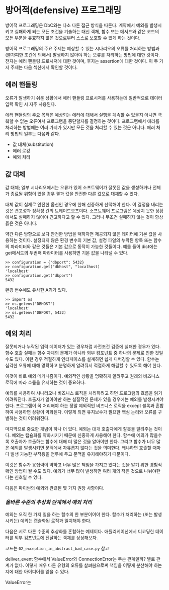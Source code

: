 # 방어적(defensive) 프로그래밍

방어적 프로그래밍은 DbC와는 다소 다른 접근 방식을 따른다. 계약에서 예외를 발생시키고 실패하게 되는 모든 조건을 기술하는 대신 객체, 함수 또는 메서드와 같은 코드의 모든 부분을 유효하지 않은 것으로부터 스스로 보호할 수 있게 하는 것이다.

방어적 프로그래밍의 주요 주제는 예상할 수 있는 시나리오의 오류를 처리하는 방법과 (불가피한 조건에 의해서) 발생하지 않아야 하는 오류를 처리하는 방법에 대한 것이다. 전자는 에러 핸들링 프로시저에 대한 것이며, 후자는 assertion에 대한 것이다. 이 두 가지 주제는 다음 섹션에서 확인할 것이다.

## 에러 핸들링

오류가 발생하기 쉬운 상황에서 에러 핸들링 프로시저를 사용하는데 일반적으로 데이터 입력 확인 시 자주 사용된다.

에러 핸들링의 주요 목적은 예상되는 에러에 대해서 실행을 계속할 수 있을지 아니면 극복할 수 없는 오류여서 프로그램을 중단할지를 결정하는 것이다. 프로그램에서 에러를 처리하는 방법에는 여러 가지가 있지만 모든 것을 처리할 수 있는 것은 아니다. 에러 처리 방법의 일부는 다음과 같다.
- 값 대체(substitution)
- 에러 로깅
- 예외 처리

## 값 대체

값 대체; 일부 시나리오에서는 오류가 있어 소프트웨어가 잘못된 값을 생성하거나 전체가 종료될 위험이 있을 경우 결과 값을 안전한 다른 값으로 대체할 수 있다.

대체 값이 실제로 안전한 옵션인 경우에 한해 신중하게 선택해야 한다. 이 결정을 내리는 것은 견고성과 정확성 간의 트레이드오프이다. 소프트웨어 프로그램은 예상치 못한 상황에서도 실패하지 않아야 견고하다고 할 수 있다. 그러나 무조건 실패하지 않는 것이 항상 옳은 것은 아니다.

약간 다른 방향으로 보다 안전한 방법을 택하자면 제공되지 않은 데이터에 기본 값을 사용하는 것이다. 설정되지 않은 환경 변수의 기본 값, 설정 파일의 누락된 항목 또는 함수의 파라미터와 같은 것들은 기본 값으로 동작이 가능한 것들이다. 예를 들어 dict에는 get메서드의 두번째 파라미터를 사용하면 기본 값을 나타낼 수 있다.

```
>> configuration = {"dbport": 5432}
>> configuration.get("dbhost", "localhost)
'localhost'
>> configuration.get("dbport")
5432
```

환경 변수에도 유사한 API가 있다.
```
>> import os
>> os.getenv("DBHOST")
'localhost'
>> os.getenv("DBPORT, 5432)
5432
```

## 예외 처리

잘못되거나 누락된 입력 데이터가 있는 경우처럼 사전조건 검증에 실패한 경우가 있다. 함수 호출 실패는 함수 자체의 문제가 아니라 외부 컴포넌트 중 하나의 문제로 인한 것일 수도 있다. 이런 경우 적절하게 인터페이스를 설계하면 쉽게 디버깅할 수 있다. 함수는 심각한 오류에 대해 명확하고 분명하게 알려줘서 적절하게 해결할 수 있도록 해야 한다.

이것이 바로 예외 메커니즘이다. 예외적인 상황을 명확하게 알려주고 원래의 비즈니스 로직에 따라 흐름을 유지하는 것이 중요하다.

예외를 사용하여 시나리오나 비즈니스 로직을 처리하려고 하면 프로그램의 흐름을 읽기 어려워진다. 호출자가 알아야만 하는 실질적인 문제가 있을 경우에는 예외를 발생시켜야 한다. 프로그램이 꼭 처리해야 하는 정말 예외적인 비즈니스 로직을 except 블록과 혼합하여 사용하면 상황이 악화된다. 이렇게 되면 유지보수가 필요한 핵심 논리와 오류를 구별하는 것이 어려워진다.

마지막으로 중요한 개념이 하나 더 있다. 예외는 대개 호출자에게 잘못을 알려주는 것이다. 예외는 캡슐화를 약화시키기 때문에 신중하게 사용해야 한다. 함수에 예외가 많을수록 호출자가 호출하는 함수에 대해 더 많은 것을 알아야만 한다. 그리고 함수가 너무 많은 예외를 발생시키면 문맥에서 자유롭지 않다는 것을 의미한다. 왜냐하면 호출할 때마다 발생 가능한 부작용을 염두에 두고 문맥을 유지해야하기 때문이다.

이것은 함수가 응집력이 약하고 너무 많은 책임을 가지고 있다는 것을 알기 위한 경험적 확인 방법이 될 수도 있다. 예외가 너무 많이 발생하면 여러 개의 작은 것으로 나눠야한다는 신호일 수 있다.

다음은 파이썬의 예외와 관련된 몇 가지 권장 사항이다.

### *올바른 수준의 추상화 단계에서 예외 처리*

예외는 오직 한 가지 일을 하는 함수의 한 부분이어야 한다. 함수가 처리하는 (또는 발생시키는) 예외는 캡슐화된 로직과 일치해야 한다.

다음은 서로 다른 수준의 추상화를 혼합하는 예제이다. 애플리케이션에서 디코딩한 데이터를 외부 컴포넌트에 전달하는 객체를 상상해보자.

코드는 `02_exception_in_abstract_bad_case.py` 참고

deliver_event 함수에서 ValueError와 ConnectionError는 무슨 관계일까? 별로 관계가 없다. 이렇게 매우 다른 유형의 오류를 살펴봄으로써 책임을 어떻게 분산해야 하는지에 대한 아이디어를 얻을 수 있다.

ValueError는 

